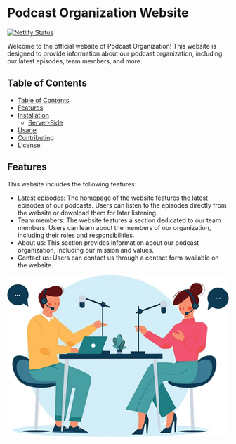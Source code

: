 # Podcast Organization Website

[![Netlify Status](https://api.netlify.com/api/v1/badges/2450602c-4395-4e20-b7b7-4f7affd7f9e2/deploy-status)](https://app.netlify.com/sites/toalpodcast/deploys)

Welcome to the official website of Podcast Organization! This website is designed to provide information about our podcast organization, including our latest episodes, team members, and more.

## Table of Contents
  - [Table of Contents](#table-of-contents)
  - [Features](#features)
  - [Installation](#installation)
    - [Server-Side](#server-side)
  - [Usage](#usage)
  - [Contributing](#contributing)
  - [License](#license)

## Features

This website includes the following features:

- Latest episodes: The homepage of the website features the latest episodes of our podcasts. Users can listen to the episodes directly from the website or download them for later listening.
- Team members: The website features a section dedicated to our team members. Users can learn about the members of our organization, including their roles and responsibilities.
- About us: This section provides information about our podcast organization, including our mission and values.
- Contact us: Users can contact us through a contact form available on the website.

![Podcast Vector](https://github.com/aja512/Podcast-React-Website/blob/master/podcast%20image.webp)
<!-- ## Installation

To install this website, follow these steps:

1. Clone this repository: 
2. Install the necessary dependencies: `$ yarn`
3. Start the server: `$ yarn start`
 -->
<!-- ### Server-Side

Source-code of this website's server-side written in Django is [here](https://github.com/reo6/vertical-backend)

## Usage

To use this website, simply visit the URL where the website is hosted. Users can listen to our latest episodes, learn about our team members, and contact us through the website.

## Contributing

We welcome contributions from anyone who is interested in improving our podcast organization website. If you would like to contribute, please follow these steps:

1. Fork the repository
2. Create a new branch: `$ git checkout -b [branch-name]`
3. Make your changes and commit them: `$ git commit -m 'Commit message'`
4. Push to the branch: `$ git push origin [branch-name]`
5. Create a pull request

## License

This project is licensed under the GNU General Public License. See the [LICENSE](LICENSE) file for details.
 -->

